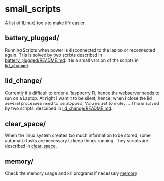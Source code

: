 # small_scripts
A list of (Linux) tools to make life easier.

## battery_plugged/
Running Scripts when power is disconnected to the laptop or reconnected again.
This is solved by two scripts described in [battery_plugged/README.md](battery_plugged/). It is a small version of the scripts in [lid_change/](lid_change/).

## lid_change/
Currently it's difficult to order a Raspberry Pi, hence the webserver needs to run on a Laptop. At night I want it to be silent, hence, when I close the lid several processes need to be stopped, Volume set to mute, ...
This is solved by two scripts, described in [lid_change/README.md](lid_change/).

## clear_space/
When the linux system creates too much information to be stored, some automatic tasks are necessary to keep things running. They scripts are described in [clear_space](clear_space/README.md).

## memory/
Check the memory usage and kill programs if necessary [memory](memory/README.md)